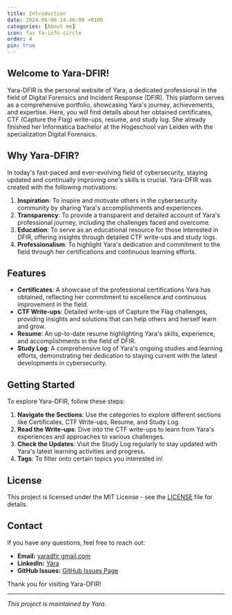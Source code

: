 ```yaml
---
title: Introduction
date: 2024-06-06 14:46:00 +0100
categories: [About me]
icon: fas fa-info-circle
order: 4
pin: true
---
```


## Welcome to Yara-DFIR!

Yara-DFIR is the personal website of Yara, a dedicated professional in the field of Digital Forensics and Incident Response (DFIR). This platform serves as a comprehensive portfolio, showcasing Yara's journey, achievements, and expertise. Here, you will find details about her obtained certificates, CTF (Capture the Flag) write-ups, resume, and study log.
She already finished her Informatica bachelor at the Hogeschool van Leiden with the specialization Digital Forensics. 

## Why Yara-DFIR?

In today's fast-paced and ever-evolving field of cybersecurity, staying updated and continually improving one's skills is crucial. Yara-DFIR was created with the following motivations:

1. **Inspiration**: To inspire and motivate others in the cybersecurity community by sharing Yara's accomplishments and experiences.
2. **Transparency**: To provide a transparent and detailed account of Yara's professional journey, including the challenges faced and overcome.
3. **Education**: To serve as an educational resource for those interested in DFIR, offering insights through detailed CTF write-ups and study logs.
4. **Professionalism**: To highlight Yara's dedication and commitment to the field through her certifications and continuous learning efforts.

## Features

- **Certificates**: A showcase of the professional certifications Yara has obtained, reflecting her commitment to excellence and continuous improvement in the field.
- **CTF Write-ups**: Detailed write-ups of Capture the Flag challenges, providing insights and solutions that can help others and herself learn and grow.
- **Resume**: An up-to-date resume highlighting Yara's skills, experience, and accomplishments in the field of DFIR.
- **Study Log**: A comprehensive log of Yara's ongoing studies and learning efforts, demonstrating her dedication to staying current with the latest developments in cybersecurity.

## Getting Started

To explore Yara-DFIR, follow these steps:

1. **Navigate the Sections**: Use the categories to explore different sections like Certificates, CTF Write-ups, Resume, and Study Log.
2. **Read the Write-ups**: Dive into the CTF write-ups to learn from Yara's experiences and approaches to various challenges.
3. **Check the Updates**: Visit the Study Log regularly to stay updated with Yara's latest learning activities and progress.
4. **Tags**: To filter onto certain topics you interested in!

## License

This project is licensed under the MIT License - see the [LICENSE][licence] file for details.

## Contact

If you have any questions, feel free to reach out:

- **Email:** [yaradfir gmail.com](mailto:yaradfir@gmail.com)
- **LinkedIn:** [Yara](https://www.linkedin.com/in/yaravanschendel/)
- **GitHub Issues:** [GitHub Issues Page](https://github.com/yayayara/yayayara.github.io/issues)

Thank you for visiting Yara-DFIR!

---

*This project is maintained by Yara.*

[licence]: https://github.com/yayayara/yayayara.github.io/blob/main/LICENSE

